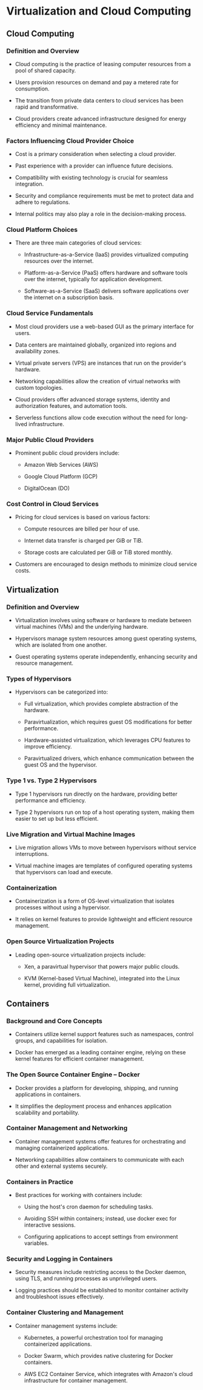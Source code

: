 # Virtualization and Cloud Computing

## Cloud Computing

### Definition and Overview

- Cloud computing is the practice of leasing computer resources from a pool of shared capacity.

- Users provision resources on demand and pay a metered rate for consumption.

- The transition from private data centers to cloud services has been rapid and transformative.

- Cloud providers create advanced infrastructure designed for energy efficiency and minimal maintenance.

### Factors Influencing Cloud Provider Choice

- Cost is a primary consideration when selecting a cloud provider.

- Past experience with a provider can influence future decisions.

- Compatibility with existing technology is crucial for seamless integration.

- Security and compliance requirements must be met to protect data and adhere to regulations.

- Internal politics may also play a role in the decision-making process.

### Cloud Platform Choices

- There are three main categories of cloud services:

	- Infrastructure-as-a-Service (IaaS) provides virtualized computing resources over the internet.

	- Platform-as-a-Service (PaaS) offers hardware and software tools over the internet, typically for application development.

	- Software-as-a-Service (SaaS) delivers software applications over the internet on a subscription basis.

### Cloud Service Fundamentals

- Most cloud providers use a web-based GUI as the primary interface for users.

- Data centers are maintained globally, organized into regions and availability zones.

- Virtual private servers (VPS) are instances that run on the provider's hardware.

- Networking capabilities allow the creation of virtual networks with custom topologies.

- Cloud providers offer advanced storage systems, identity and authorization features, and automation tools.

- Serverless functions allow code execution without the need for long-lived infrastructure.

### Major Public Cloud Providers

- Prominent public cloud providers include:

	- Amazon Web Services (AWS)

	- Google Cloud Platform (GCP)

	- DigitalOcean (DO)

### Cost Control in Cloud Services

- Pricing for cloud services is based on various factors:

	- Compute resources are billed per hour of use.

	- Internet data transfer is charged per GiB or TiB.

	- Storage costs are calculated per GiB or TiB stored monthly.

- Customers are encouraged to design methods to minimize cloud service costs.

## Virtualization

### Definition and Overview

- Virtualization involves using software or hardware to mediate between virtual machines (VMs) and the underlying hardware.

- Hypervisors manage system resources among guest operating systems, which are isolated from one another.

- Guest operating systems operate independently, enhancing security and resource management.

### Types of Hypervisors

- Hypervisors can be categorized into:

	- Full virtualization, which provides complete abstraction of the hardware.

	- Paravirtualization, which requires guest OS modifications for better performance.

	- Hardware-assisted virtualization, which leverages CPU features to improve efficiency.

	- Paravirtualized drivers, which enhance communication between the guest OS and the hypervisor.

### Type 1 vs. Type 2 Hypervisors

- Type 1 hypervisors run directly on the hardware, providing better performance and efficiency.

- Type 2 hypervisors run on top of a host operating system, making them easier to set up but less efficient.

### Live Migration and Virtual Machine Images

- Live migration allows VMs to move between hypervisors without service interruptions.

- Virtual machine images are templates of configured operating systems that hypervisors can load and execute.

### Containerization

- Containerization is a form of OS-level virtualization that isolates processes without using a hypervisor.

- It relies on kernel features to provide lightweight and efficient resource management.

### Open Source Virtualization Projects

- Leading open-source virtualization projects include:

	- Xen, a paravirtual hypervisor that powers major public clouds.

	- KVM (Kernel-based Virtual Machine), integrated into the Linux kernel, providing full virtualization.

## Containers

### Background and Core Concepts

- Containers utilize kernel support features such as namespaces, control groups, and capabilities for isolation.

- Docker has emerged as a leading container engine, relying on these kernel features for efficient container management.

### The Open Source Container Engine – Docker

- Docker provides a platform for developing, shipping, and running applications in containers.

- It simplifies the deployment process and enhances application scalability and portability.

### Container Management and Networking

- Container management systems offer features for orchestrating and managing containerized applications.

- Networking capabilities allow containers to communicate with each other and external systems securely.

### Containers in Practice

- Best practices for working with containers include:

	- Using the host's cron daemon for scheduling tasks.

	- Avoiding SSH within containers; instead, use docker exec for interactive sessions.

	- Configuring applications to accept settings from environment variables.

### Security and Logging in Containers

- Security measures include restricting access to the Docker daemon, using TLS, and running processes as unprivileged users.

- Logging practices should be established to monitor container activity and troubleshoot issues effectively.

### Container Clustering and Management

- Container management systems include:

	- Kubernetes, a powerful orchestration tool for managing containerized applications.

	- Docker Swarm, which provides native clustering for Docker containers.

	- AWS EC2 Container Service, which integrates with Amazon's cloud infrastructure for container management.

